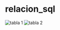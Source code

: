 # relacion_sql

![tabla 1](https://user-images.githubusercontent.com/108773797/200457377-dcb361bb-8c85-4dc5-a64f-5c1eef5e4efd.png)
![tabla 2](https://user-images.githubusercontent.com/108773797/200457395-a71374fa-acdc-4842-912b-a1f8e03e89e7.png)
